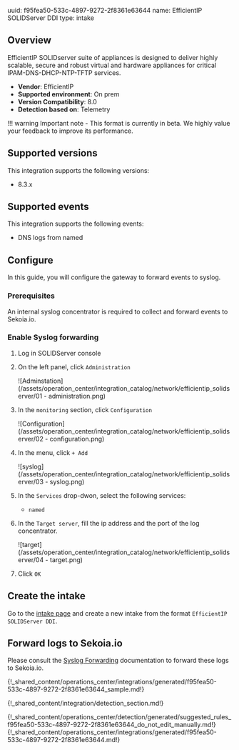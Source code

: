 uuid: f95fea50-533c-4897-9272-2f8361e63644
name: EfficientIP SOLIDServer DDI
type: intake

## Overview

EfficientIP SOLIDserver suite of appliances is designed to deliver highly scalable, secure and robust virtual and hardware appliances for critical IPAM-DNS-DHCP-NTP-TFTP services.

- **Vendor**: EfficientIP
- **Supported environment**: On prem
- **Version Compatibility**: 8.0
- **Detection based on**: Telemetry

!!! warning
    Important note - This format is currently in beta. We highly value your feedback to improve its performance.

## Supported versions

This integration supports the following versions:

- 8.3.x

## Supported events

This integration supports the following events:

- DNS logs from named

## Configure

In this guide, you will configure the gateway to forward events to syslog.

### Prerequisites

An internal syslog concentrator is required to collect and forward events to Sekoia.io.


### Enable Syslog forwarding

1. Log in SOLIDServer console
2. On the left panel, click `Administration`

    ![Adminstation](/assets/operation_center/integration_catalog/network/efficientip_solidserver/01 - administration.png)

3. In the `monitoring` section, click `Configuration`

    ![Configuration](/assets/operation_center/integration_catalog/network/efficientip_solidserver/02 - configuration.png)

4. In the menu, click `+ Add`

    ![syslog](/assets/operation_center/integration_catalog/network/efficientip_solidserver/03 - syslog.png)

5. In the `Services` drop-dwon, select the following services:
	- `named`

6. In the `Target server`, fill the ip address and the port of the log concentrator.

    ![target](/assets/operation_center/integration_catalog/network/efficientip_solidserver/04 - target.png)

7. Click `OK`


## Create the intake

Go to the [intake page](https://app.sekoia.io/operations/intakes) and create a new intake from the format `EfficientIP SOLIDServer DDI`.


## Forward logs to Sekoia.io

Please consult the [Syslog Forwarding](/integration/ingestion_methods/syslog/sekoiaio_forwarder) documentation to forward these logs to Sekoia.io.

{!_shared_content/operations_center/integrations/generated/f95fea50-533c-4897-9272-2f8361e63644_sample.md!}


{!_shared_content/integration/detection_section.md!}

{!_shared_content/operations_center/detection/generated/suggested_rules_f95fea50-533c-4897-9272-2f8361e63644_do_not_edit_manually.md!}
{!_shared_content/operations_center/integrations/generated/f95fea50-533c-4897-9272-2f8361e63644.md!}
